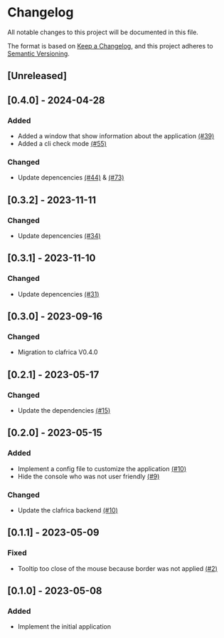 # Changelog

All notable changes to this project will be documented in this file.

The format is based on [Keep a Changelog](https://keepachangelog.com/en/1.1.0),
and this project adheres to [Semantic Versioning](https://semver.org/spec/v2.0.0.html).

## [Unreleased]

## [0.4.0] - 2024-04-28

### Added
- Added a window that show information about the application [(#39)](https://github.com/pythonbrad/clafrica-wish/pull/39)
- Added a cli check mode [(#55)](https://github.com/pythonbrad/clafrica-wish/pull/55)

### Changed

- Update depencencies [(#44)](https://github.com/pythonbrad/clafrica-wish/pull/44) & [(#73)](https://github.com/pythonbrad/clafrica-wish/pull/73)

## [0.3.2] - 2023-11-11

### Changed

- Update depencencies [(#34)](https://github.com/pythonbrad/clafrica-wish/pull/34)

## [0.3.1] - 2023-11-10

### Changed

- Update depencencies [(#31)](https://github.com/pythonbrad/clafrica-wish/pull/31)

## [0.3.0] - 2023-09-16

### Changed
- Migration to clafrica V0.4.0

## [0.2.1] - 2023-05-17

### Changed

- Update the dependencies [(#15)](https://github.com/pythonbrad/clafrica-wish/pull/15)

## [0.2.0] - 2023-05-15

### Added

- Implement a config file to customize the application [(#10)](https://github.com/pythonbrad/clafrica-wish/pull/10)
- Hide the console who was not user friendly [(#9)](https://github.com/pythonbrad/clafrica-wish/pull/9)

### Changed

- Update the clafrica backend [(#10)](https://github.com/pythonbrad/clafrica-wish/pull/10)

## [0.1.1] - 2023-05-09

### Fixed

- Tooltip too close of the mouse because border was not applied [(#2)](https://github.com/pythonbrad/clafrica-wish/pull/2)

## [0.1.0] - 2023-05-08

### Added

- Implement the initial application
